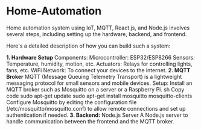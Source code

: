 # Home-Automation
Home automation system using IoT, MQTT, React.js, and Node.js involves several steps, including setting up the hardware, backend, and frontend.

Here's a detailed description of how you can build such a system:

**1. Hardware Setup**
Components:
Microcontroller: ESP32/ESP8266
Sensors: Temperature, humidity, motion, etc.
Actuators: Relays for controlling lights, fans, etc.
WiFi Network: To connect your devices to the internet.
**2. MQTT Broker**
MQTT (Message Queuing Telemetry Transport) is a lightweight messaging protocol for small sensors and mobile devices.
Setup:
Install an MQTT broker such as Mosquitto on a server or a Raspberry Pi.
sh
Copy code
sudo apt-get update
sudo apt-get install mosquitto mosquitto-clients
Configure Mosquitto by editing the configuration file (/etc/mosquitto/mosquitto.conf) to allow remote connections and set up authentication if needed.
**3. Backend:**
Node.js Server
A Node.js server to handle communication between the frontend and the MQTT broker.


